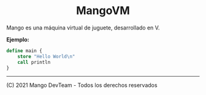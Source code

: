 <h1 align="center">MangoVM</h1>

Mango es una máquina virtual de juguete, desarrollado en V.

**Ejemplo:**

```llvm
define main {
	store "Hello World\n"
	call println
}
```

* * *

(C) 2021 Mango DevTeam - Todos los derechos reservados
